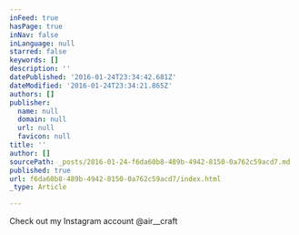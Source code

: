```yaml
---
inFeed: true
hasPage: true
inNav: false
inLanguage: null
starred: false
keywords: []
description: ''
datePublished: '2016-01-24T23:34:42.681Z'
dateModified: '2016-01-24T23:34:21.865Z'
authors: []
publisher:
  name: null
  domain: null
  url: null
  favicon: null
title: ''
author: []
sourcePath: _posts/2016-01-24-f6da60b8-489b-4942-8150-0a762c59acd7.md
published: true
url: f6da60b8-489b-4942-8150-0a762c59acd7/index.html
_type: Article

---
```

Check out my Instagram account @air\_\_craft